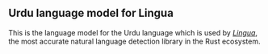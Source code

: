 ## Urdu language model for Lingua

This is the language model for the Urdu language which is used by 
[*Lingua*](https://github.com/pemistahl/lingua-rs), 
the most accurate natural language detection library in the Rust ecosystem.